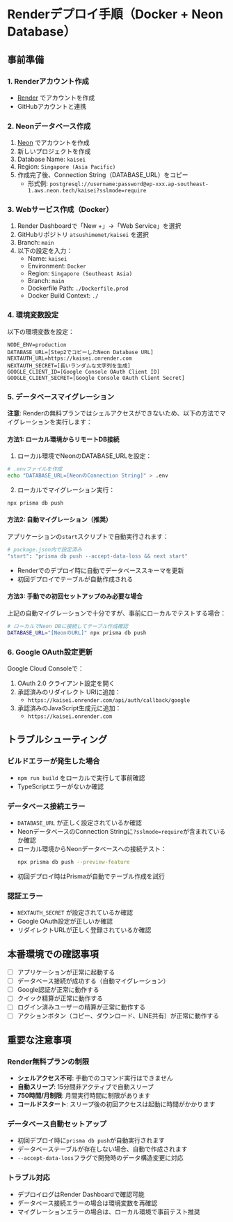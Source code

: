 # Renderデプロイ手順（Docker + Neon Database）

## 事前準備

### 1. Renderアカウント作成
- [Render](https://render.com) でアカウントを作成
- GitHubアカウントと連携

### 2. Neonデータベース作成
1. [Neon](https://neon.tech) でアカウントを作成
2. 新しいプロジェクトを作成
3. Database Name: `kaisei`
4. Region: `Singapore (Asia Pacific)`
5. 作成完了後、Connection String（DATABASE_URL）をコピー
   - 形式例: `postgresql://username:password@ep-xxx.ap-southeast-1.aws.neon.tech/kaisei?sslmode=require`

### 3. Webサービス作成（Docker）
1. Render Dashboardで「New +」→「Web Service」を選択
2. GitHubリポジトリ `atsushimemet/kaisei` を選択
3. Branch: `main`
4. 以下の設定を入力：
   - Name: `kaisei`
   - Environment: `Docker`
   - Region: `Singapore (Southeast Asia)`
   - Branch: `main`
   - Dockerfile Path: `./Dockerfile.prod`
   - Docker Build Context: `./`

### 4. 環境変数設定
以下の環境変数を設定：

```
NODE_ENV=production
DATABASE_URL=[Step2でコピーしたNeon Database URL]
NEXTAUTH_URL=https://kaisei.onrender.com
NEXTAUTH_SECRET=[長いランダムな文字列を生成]
GOOGLE_CLIENT_ID=[Google Console OAuth Client ID]
GOOGLE_CLIENT_SECRET=[Google Console OAuth Client Secret]
```

### 5. データベースマイグレーション
**注意**: Renderの無料プランではシェルアクセスができないため、以下の方法でマイグレーションを実行します：

#### 方法1: ローカル環境からリモートDB接続
1. ローカル環境でNeonのDATABASE_URLを設定：
```bash
# .envファイルを作成
echo "DATABASE_URL=[NeonのConnection String]" > .env
```

2. ローカルでマイグレーション実行：
```bash
npx prisma db push
```

#### 方法2: 自動マイグレーション（推奨）
アプリケーションの`start`スクリプトで自動実行されます：
```bash
# package.json内で設定済み
"start": "prisma db push --accept-data-loss && next start"
```
- Renderでのデプロイ時に自動でデータベーススキーマを更新
- 初回デプロイでテーブルが自動作成される

#### 方法3: 手動での初回セットアップのみ必要な場合
上記の自動マイグレーションで十分ですが、事前にローカルでテストする場合：
```bash
# ローカルでNeon DBに接続してテーブル作成確認
DATABASE_URL="[NeonのURL]" npx prisma db push
```

### 6. Google OAuth設定更新
Google Cloud Consoleで：
1. OAuth 2.0 クライアント設定を開く
2. 承認済みのリダイレクト URIに追加：
   - `https://kaisei.onrender.com/api/auth/callback/google`
3. 承認済みのJavaScript生成元に追加：
   - `https://kaisei.onrender.com`

## トラブルシューティング

### ビルドエラーが発生した場合
- `npm run build` をローカルで実行して事前確認
- TypeScriptエラーがないか確認

### データベース接続エラー
- `DATABASE_URL` が正しく設定されているか確認
- NeonデータベースのConnection Stringに`?sslmode=require`が含まれているか確認
- ローカル環境からNeonデータベースへの接続テスト：
  ```bash
  npx prisma db push --preview-feature
  ```
- 初回デプロイ時はPrismaが自動でテーブル作成を試行

### 認証エラー
- `NEXTAUTH_SECRET` が設定されているか確認
- Google OAuth設定が正しいか確認
- リダイレクトURLが正しく登録されているか確認

## 本番環境での確認事項
- [ ] アプリケーションが正常に起動する
- [ ] データベース接続が成功する（自動マイグレーション）
- [ ] Google認証が正常に動作する
- [ ] クイック精算が正常に動作する
- [ ] ログイン済みユーザーの精算が正常に動作する
- [ ] アクションボタン（コピー、ダウンロード、LINE共有）が正常に動作する

## 重要な注意事項

### Render無料プランの制限
- **シェルアクセス不可**: 手動でのコマンド実行はできません
- **自動スリープ**: 15分間非アクティブで自動スリープ
- **750時間/月制限**: 月間実行時間に制限があります
- **コールドスタート**: スリープ後の初回アクセスは起動に時間がかかります

### データベース自動セットアップ
- 初回デプロイ時に`prisma db push`が自動実行されます
- データベーステーブルが存在しない場合、自動で作成されます
- `--accept-data-loss`フラグで開発時のデータ構造変更に対応

### トラブル対応
- デプロイログはRender Dashboardで確認可能
- データベース接続エラーの場合は環境変数を再確認
- マイグレーションエラーの場合は、ローカル環境で事前テスト推奨